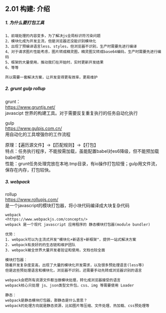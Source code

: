 ## 2.01 构建: 介绍

##### 1. 为什么要打包工具
```
1、前端处理的内容变多，为了解决js全局标识符污染问题
2、模块化成为开发主流，但是浏览器还没能识别模块化
3、出现了预编译语言less、styles，但浏览器不识别，生产时需要先进行编译
4、对于请求图片性能考虑，图片转成精灵图，精灵图又转成base64编码，生产时需要先进行编码
5、框架的大量使用，推动我们在开始时，实时更新开发结果
6、等等

所以需要一套解决方案，让开发变得更有效率，更易维护
```

##### 2. grunt gulp rollup
grunt：           
<https://www.gruntjs.net/>                 
javascipt 世界的构建工具。对于需要反复重复执行的任务自动化执行                  

gulp                
<https://www.gulpjs.com.cn/>             
用自动化的工具增强你的工作流程          

原理：【遍历源文件】->【匹配规则】->【打包】                
特点：任务执行程序，不能按需加载，虽能配置babel对es6降级，但不能预加载babel垫片                
性能：grunt任务处理完放在本地.tmp目录，有io操作打包较慢；gulp用文件流，保存在内存，打包较快。



##### 3. webpack

rollup         
<https://www.rollupjs.com/>                 
是一个javascript的模块打包器，将小块代码编译成大块复杂代码             

```
webpack             
<https://www.webpackjs.com/concepts/>                   
webpack 是一个现代 javascript 应用程序的 静态模块打包器(module bundler)                   

优势：
1. webpack可以为主流式开发"模块化+新语言+新框架"，提供一站式解决方案
2. webpack有良好的的生态链和维护团队
3. webpack被全世界大量开发者验证和使用，文档也较全面

模块打包器：
随着开发复杂度变高，出现了大量的模块化开发需求，以及很多预处理语言(less等)
但是这些预处理语言和模块化，浏览器不识别，还需要手动先转成浏览器识别的语言

webpack会把所有资源文件都当做模块处理，转化成浏览器接受的语言
webpack核心只处理 js、json类型文件包，css、img 等需要使用 Loader

静态：
webpack是静态模块打包器，那静态是什么意思？
webpack的处理方向就是静态资源，比如图片等压缩、文件处理、热加载、css预处理等
```

